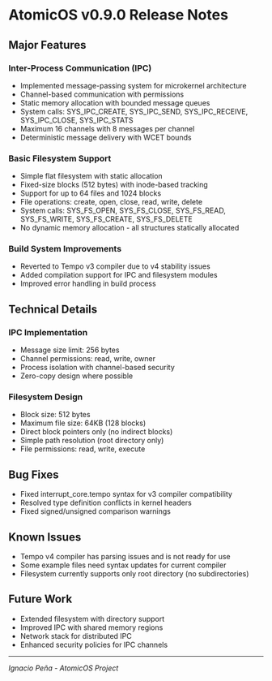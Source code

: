 # AtomicOS v0.9.0 Release Notes

## Major Features

### Inter-Process Communication (IPC)
- Implemented message-passing system for microkernel architecture
- Channel-based communication with permissions
- Static memory allocation with bounded message queues
- System calls: SYS_IPC_CREATE, SYS_IPC_SEND, SYS_IPC_RECEIVE, SYS_IPC_CLOSE, SYS_IPC_STATS
- Maximum 16 channels with 8 messages per channel
- Deterministic message delivery with WCET bounds

### Basic Filesystem Support
- Simple flat filesystem with static allocation
- Fixed-size blocks (512 bytes) with inode-based tracking
- Support for up to 64 files and 1024 blocks
- File operations: create, open, close, read, write, delete
- System calls: SYS_FS_OPEN, SYS_FS_CLOSE, SYS_FS_READ, SYS_FS_WRITE, SYS_FS_CREATE, SYS_FS_DELETE
- No dynamic memory allocation - all structures statically allocated

### Build System Improvements
- Reverted to Tempo v3 compiler due to v4 stability issues
- Added compilation support for IPC and filesystem modules
- Improved error handling in build process

## Technical Details

### IPC Implementation
- Message size limit: 256 bytes
- Channel permissions: read, write, owner
- Process isolation with channel-based security
- Zero-copy design where possible

### Filesystem Design
- Block size: 512 bytes
- Maximum file size: 64KB (128 blocks)
- Direct block pointers only (no indirect blocks)
- Simple path resolution (root directory only)
- File permissions: read, write, execute

## Bug Fixes
- Fixed interrupt_core.tempo syntax for v3 compiler compatibility
- Resolved type definition conflicts in kernel headers
- Fixed signed/unsigned comparison warnings

## Known Issues
- Tempo v4 compiler has parsing issues and is not ready for use
- Some example files need syntax updates for current compiler
- Filesystem currently supports only root directory (no subdirectories)

## Future Work
- Extended filesystem with directory support
- Improved IPC with shared memory regions
- Network stack for distributed IPC
- Enhanced security policies for IPC channels

---
*Ignacio Peña - AtomicOS Project*